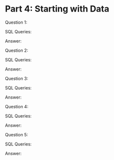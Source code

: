 # Part 4: Starting with Data

Question 1:

SQL Queries:

Answer:

Question 2:

SQL Queries:

Answer:

Question 3:

SQL Queries:

Answer:

Question 4:

SQL Queries:

Answer:

Question 5:

SQL Queries:

Answer:
